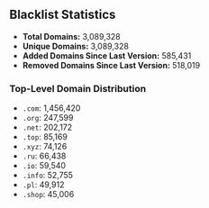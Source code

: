 ## Blacklist Statistics

- **Total Domains:** 3,089,328
- **Unique Domains:** 3,089,328
- **Added Domains Since Last Version:** 585,431
- **Removed Domains Since Last Version:** 518,019

### Top-Level Domain Distribution

-  `.com`: 1,456,420
-  `.org`: 247,599
-  `.net`: 202,172
-  `.top`: 85,169
-  `.xyz`: 74,126
-  `.ru`: 66,438
-  `.io`: 59,540
-  `.info`: 52,755
-  `.pl`: 49,912
-  `.shop`: 45,006
